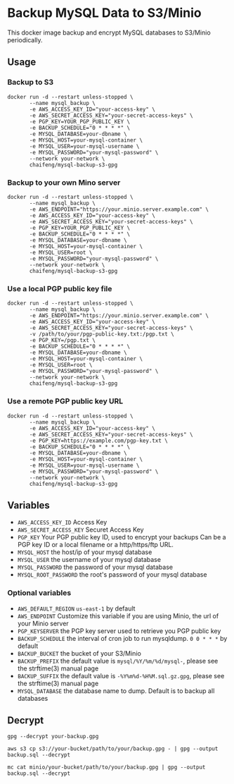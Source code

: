 # Backup MySQL Data to S3/Minio

This docker image backup and encrypt MySQL databases to S3/Minio periodically.

## Usage

### Backup to S3

    docker run -d --restart unless-stopped \
           --name mysql_backup \
           -e AWS_ACCESS_KEY_ID="your-access-key" \
           -e AWS_SECRET_ACCESS_KEY="your-secret-access-keys" \
           -e PGP_KEY=YOUR_PGP_PUBLIC_KEY \
           -e BACKUP_SCHEDULE="0 * * * *" \
           -e MYSQL_DATABASE=your-dbname \
           -e MYSQL_HOST=your-mysql-container \
           -e MYSQL_USER=your-mysql-username \
           -e MYSQL_PASSWORD="your-mysql-password" \
           --network your-network \
           chaifeng/mysql-backup-s3-gpg

### Backup to your own Mino server

    docker run -d --restart unless-stopped \
           --name mysql_backup \
           -e AWS_ENDPOINT="https://your.minio.server.example.com" \
           -e AWS_ACCESS_KEY_ID="your-access-key" \
           -e AWS_SECRET_ACCESS_KEY="your-secret-access-keys" \
           -e PGP_KEY=YOUR_PGP_PUBLIC_KEY \
           -e BACKUP_SCHEDULE="0 * * * *" \
           -e MYSQL_DATABASE=your-dbname \
           -e MYSQL_HOST=your-mysql-container \
           -e MYSQL_USER=root \
           -e MYSQL_PASSWORD="your-mysql-password" \
           --network your-network \
           chaifeng/mysql-backup-s3-gpg

### Use a local PGP public key file

    docker run -d --restart unless-stopped \
           --name mysql_backup \
           -e AWS_ENDPOINT="https://your.minio.server.example.com" \
           -e AWS_ACCESS_KEY_ID="your-access-key" \
           -e AWS_SECRET_ACCESS_KEY="your-secret-access-keys" \
           -v /path/to/your/pgp-public-key.txt:/pgp.txt \
           -e PGP_KEY=/pgp.txt \
           -e BACKUP_SCHEDULE="0 * * * *" \
           -e MYSQL_DATABASE=your-dbname \
           -e MYSQL_HOST=your-mysql-container \
           -e MYSQL_USER=root \
           -e MYSQL_PASSWORD="your-mysql-password" \
           --network your-network \
           chaifeng/mysql-backup-s3-gpg

### Use a remote PGP public key URL

    docker run -d --restart unless-stopped \
           --name mysql_backup \
           -e AWS_ACCESS_KEY_ID="your-access-key" \
           -e AWS_SECRET_ACCESS_KEY="your-secret-access-keys" \
           -e PGP_KEY=https://example.com/pgp-key.txt \
           -e BACKUP_SCHEDULE="0 * * * *" \
           -e MYSQL_DATABASE=your-dbname \
           -e MYSQL_HOST=your-mysql-container \
           -e MYSQL_USER=your-mysql-username \
           -e MYSQL_PASSWORD="your-mysql-password" \
           --network your-network \
           chaifeng/mysql-backup-s3-gpg


## Variables

- `AWS_ACCESS_KEY_ID`
  Access Key
- `AWS_SECRET_ACCESS_KEY`
  Securet Access Key
- `PGP_KEY`
  Your PGP public key ID, used to encrypt your backups
  Can be a PGP key ID or a local filename or a http/https/ftp URL.
- `MYSQL_HOST`
  the host/ip of your mysql database
- `MYSQL_USER`
  the username of your mysql database
- `MYSQL_PASSWORD`
  the password of your mysql database
- `MYSQL_ROOT_PASSWORD`
  the root's password of your mysql database

### Optional variables
- `AWS_DEFAULT_REGION`
  `us-east-1` by default
- `AWS_ENDPOINT`
  Customize this variable if you are using Minio, the url of your Minio server
- `PGP_KEYSERVER`
  the PGP key server used to retrieve you PGP public key
- `BACKUP_SCHEDULE`
  the interval of cron job to run mysqldump. `0 0 * * *` by default
- `BACKUP_BUCKET`
  the bucket of your S3/Minio
- `BACKUP_PREFIX`
  the default value is `mysql/%Y/%m/%d/mysql-`, please see the strftime(3) manual page
- `BACKUP_SUFFIX`
  the default value is `-%Y%m%d-%H%M.sql.gz.gpg`, please see the strftime(3) manual page
- `MYSQL_DATABASE`
  the database name to dump. Default is to backup all databases

## Decrypt

    gpg --decrypt your-backup.gpg

    aws s3 cp s3://your-bucket/path/to/your/backup.gpg - | gpg --output backup.sql --decrypt

    mc cat minio/your-bucket/path/to/your/backup.gpg | gpg --output backup.sql --decrypt
